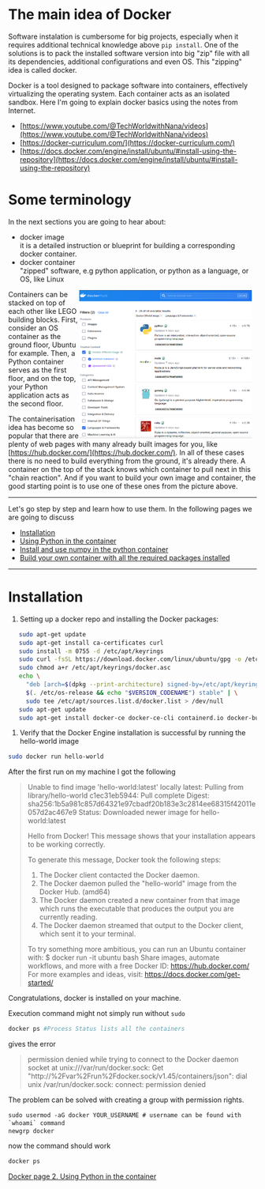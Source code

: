 # The main idea of Docker
Software instalation is cumbersome for big projects, especially when it requires additional technical knowledge above `pip install`.
One of the solutions is to pack the installed software version into big "zip" file with all its dependencies, additional configurations and even OS. This "zipping" idea is called docker.

Docker is a tool designed to package software into containers, effectively virtualizing the operating system. Each container acts as an isolated sandbox. Here I'm going to explain docker basics using the notes from Internet.
- [https://www.youtube.com/@TechWorldwithNana/videos](https://www.youtube.com/@TechWorldwithNana/videos)
- [https://docker-curriculum.com/](https://docker-curriculum.com/)
- [https://docs.docker.com/engine/install/ubuntu/#install-using-the-repository](https://docs.docker.com/engine/install/ubuntu/#install-using-the-repository)



# Some terminology
In the next sections you are going to hear about:
  - docker image\
      it is a detailed instruction or blueprint for building a corresponding docker container.
  - docker container\
      "zipped" software, e.g python application, or python as a language, or OS, like Linux

<a href="https://hub.docker.com/search?q=&image_filter=official&categories=Languages%20%26%20Frameworks" target="Docker Hub">
   <img src="./dockerhub.png" alt="DockerHub images for programming languages" width="350" height="300" style="float: right; margin-right: 10px;">
</a>

Containers can be stacked on top of each other like LEGO building blocks. First, consider an OS container as the ground floor, Ubuntu for example. Then, a Python container serves as the first floor, and on the top, your Python application acts as the second floor.

The containerisation idea has become so popular that there are plenty of web pages with many already built images for you, like [https://hub.docker.com/](https://hub.docker.com/). In all of these cases there is no need to build everything from the ground, it's already there. A container on the top of the stack knows which container to pull next in this "chain reaction". And if you want to build your own image and container, the good starting point is to use one of these ones from the picture above.

---



Let's go step by step and learn how to use them. In the following pages we are going to discuss
- [Installation](#installation)
- [Using Python in the container](./Docker2.md)
- [Install and use numpy in the python container](./Docker3.md)
- [Build your own container with all the required packages installed](./Docker4.md)

---

<h1 id="installation">Installation</h1>


1. Setting up a docker repo and installing the Docker packages:
```bash
   sudo apt-get update
   sudo apt-get install ca-certificates curl
   sudo install -m 0755 -d /etc/apt/keyrings
   sudo curl -fsSL https://download.docker.com/linux/ubuntu/gpg -o /etc/apt/keyrings/docker.asc
   sudo chmod a+r /etc/apt/keyrings/docker.asc
   echo \
     "deb [arch=$(dpkg --print-architecture) signed-by=/etc/apt/keyrings/docker.asc] https://download.docker.com/linux/ubuntu \
     $(. /etc/os-release && echo "$VERSION_CODENAME") stable" | \
     sudo tee /etc/apt/sources.list.d/docker.list > /dev/null
   sudo apt-get update
   sudo apt-get install docker-ce docker-ce-cli containerd.io docker-buildx-plugin docker-compose-plugin
```
1. Verify that the Docker Engine installation is successful by running the hello-world image
```bash
sudo docker run hello-world
```

After the first run on my machine I got the following

>Unable to find image 'hello-world:latest' locally
>latest: Pulling from library/hello-world
>c1ec31eb5944: Pull complete 
>Digest: sha256:1b5a981c857d64321e97cbadf20b183e3c2814ee68315f42011e057d2ac467e9 
>Status: Downloaded newer image for hello-world:latest
>
>Hello from Docker!
>This message shows that your installation appears to be working correctly.
>
>To generate this message, Docker took the following steps:
> 1. The Docker client contacted the Docker daemon.
> 2. The Docker daemon pulled the "hello-world" image from the Docker Hub.
>    (amd64)
> 3. The Docker daemon created a new container from that image which runs the
>    executable that produces the output you are currently reading.
> 4. The Docker daemon streamed that output to the Docker client, which sent it
>    to your terminal.
>
>To try something more ambitious, you can run an Ubuntu container with:
> $ docker run -it ubuntu bash
>Share images, automate workflows, and more with a free Docker ID:
> https://hub.docker.com/
>For more examples and ideas, visit:
> https://docs.docker.com/get-started/


Congratulations, docker is installed on your machine.

Execution command might not simply run without `sudo`
```bash
docker ps #Process Status lists all the containers 
```
gives the error

>permission denied while trying to connect to the Docker daemon socket at unix:///var/run/docker.sock: Get "http://%2Fvar%2Frun%2Fdocker.sock/v1.45/containers/json": dial unix /var/run/docker.sock: connect: permission denied

The problem can be solved with creating a group with permission rights.
```
sudo usermod -aG docker YOUR_USERNAME # username can be found with `whoami` command
newgrp docker
```
now the command should work
```bash
docker ps
```


[Docker page 2. Using Python in the container](./Docker2.md)